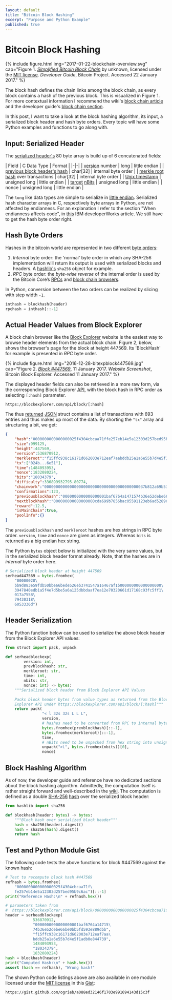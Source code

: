 ```yaml
---
layout: default
title: "Bitcoin Block Hashing"
excerpt: "Purpose and Python Example"
published: true
---
```


# Bitcoin Block Hashing

{% include figure.html img="2017-01-22-blockchain-overview.svg"
    cap="Figure 1. [_Simplified Bitcoin Block Chain_](https://bitcoin.org/en/developer-guide#block-chain) by unknown, licensed under the [MIT license](http://opensource.org/licenses/mit-license.php). _Developer Guide_, Bitcoin Project. Accessed 22 January 2017." %}

The block hash defines the chain links among the block chain, as every block contains a hash of the previous block. This is visualized in Figure 1. For more contextual information I recommend the wiki's [block chain article](https://en.bitcoin.it/wiki/Block_chain) and the developer guide's [block chain section](https://bitcoin.org/en/developer-guide#block-chain).

In this post, I want to take a look at the block hashing algorithm, its input, a serialized block header and hash byte orders. Every topic will have some Python examples and functions to go along with.

## Input: Serialized Header

The [serialized header's](https://bitcoin.org/en/developer-reference#block-headers) 80 byte array is build up of 6 concatenated fields:

| Field | C Data Type | Format |
|-|-|
| [version](https://bitcoin.org/en/developer-reference#block-versions) number | long | little endian |
| [previous block header's hash](https://bitcoin.org/en/developer-reference#term-previous-block-header-hash) | char[32] | internal byte order |
| [merkle root hash](https://bitcoin.org/en/glossary/merkle-root) over transactions | char[32] | internal byte order |
| [Unix timestamp](https://en.wikipedia.org/wiki/Unix_time) | unsigned long |  little endian |
| [target](https://en.bitcoin.it/wiki/Target) [nBits](https://bitcoin.org/en/developer-reference#target-nbits) | unsigned long |  little endian |
| nonce | unsigned long |  little endian |

The `long` like data types are simple to serialize in [little endian](https://en.wikipedia.org/wiki/Endianness#Little-endian). Serialized hash character arrays in C, respectively byte arrays in Python, are not affected by endianness. For an explanation I refer to the section "When endianness affects code", in [this](https://www.ibm.com/developerworks/aix/library/au-endianc/) IBM developerWorks article. We still have to get the hash byte order right.

## Hash Byte Orders

Hashes in the bitcoin world are represented in two different [byte orders](https://bitcoin.org/en/developer-reference#hash-byte-order):

1. _Internal_ byte order: the 'normal' byte order in which any SHA-256 implementation will return its output is used with serialized blocks and headers. A [hashlib's](https://docs.python.org/3/library/hashlib.html) `sha256` object for example.
2. _RPC_ byte order: the _byte-wise reverse_ of the internal order is used by the Bitcoin Core’s [RPCs](https://bitcoin.org/en/developer-reference#remote-procedure-calls-rpcs) and [block chain browsers](https://en.bitcoin.it/wiki/Block_chain_browser).

In Python, conversion between the two orders can be realized by slicing with step width `-1`.

```py
inthash = blockhash(header)
rpchash = inthash[::-1]
```

## Actual Header Values from Block Explorer

A block chain browser like the [Block Explorer](https://blockexplorer.com) website is the easiest way to browse header elements from the actual block chain. Figure 2, below, shows the browser's page for the block at height 447569. Its 'BlockHash' for example is presented in _RPC_ byte order.

{% include figure.html img="2016-12-28-bitexpblock447569.jpg"
    cap="Figure 2. [_Block #447569_](https://blockexplorer.com/block/0000000000000000025f4304cbcaa71ffe257eb14e5a12303d257bed95b9c6ac), 11 January 2017. _Website Screenshot_, Bitcoin Block Explorer. Accessed 11 January 2017." %}

The displayed header fields can also be retrieved in a more raw form, via the corresponding Block Explorer [API](https://blockexplorer.com/api-ref), with the block hash in RPC order as selecting `[:hash]` parameter.

```url
https://blockexplorer.com/api/block/[:hash]
```

The thus [returned](https://blockexplorer.com/api/block/0000000000000000025f4304cbcaa71ffe257eb14e5a12303d257bed95b9c6acj) [JSON](https://en.wikipedia.org/wiki/JSON) struct contains a list of transactions with 693 entries and thus makes up most of the data. By shorting the `"tx"` array and structuring a bit, we get:

```json
{
    "hash":"0000000000000000025f4304cbcaa71ffe257eb14e5a12303d257bed95b9c6ac",
    "size":999125,
    "height":447569,
    "version":536870912,
    "merkleroot":"f15ffc938c16171d662003e712eaf7aabddb25a1a6e55b7d4e5f1adb0e844739",
    "tx":["024b...6e51"],
    "time":1484093953,
    "nonce":1832080224,
    "bits":"18034379",
    "difficulty":336899932795.80774,
    "chainwork":"00000000000000000000000000000000000000000037b812a69b538795d4f2e6",
    "confirmations":123,
    "previousblockhash":"0000000000000000001baf6764a1471574b36e52debe66be0bb5fd593e889dbb",
    "nextblockhash":"000000000000000000cda699b7856bac05591123eb6ad52896d50c5a22077128",
    "reward":12.5,
    "isMainChain":true,
    "poolInfo":{}
}
```

The `previousblockhash` and `merkleroot` hashes are hex strings in RPC byte order. `version`, `time` and `nonce` are given as integers. Whereas `bits` is returned as a big endian hex string.

The Python `bytes` object below is initialized with the very same values, but in the serialized block header format already. Note, that the hashes are in _internal_ byte order here.

```py
# Serialized block header at height 447569
serhead447569 = bytes.fromhex(
    "00000020\
    bb9d883e59fdb50bbe66bede526eb3741547a16467af1b000000000000000000\
    3947840edb1a5f4e7d5be5a6a125dbbdaaf7ea12e70320661d17168c93fc5ff1\
    017a7558\
    79430318\
    6053336d")
```

## Header Serialization

The Python function below can be used to serialize the above block header from the Block Explorer API values:

```py
from struct import pack, unpack

def serheadblockexp(
        version: int,
        prevblockhash: str,
        merkleroot: str,
        time: int,
        nbits: str,
        nonce: int) -> bytes:
    """Serialized block header from Block Explorer API Values

    Packs block header bytes from value types as returned from the Block
    Explorer API under https://blockexplorer.com/api/block/[:hash]"""
    return pack(
                "< l 32s 32s L L L",
                version,
                # hashes need to be converted from RPC to internal byte order
                bytes.fromhex(prevblockhash)[::-1],
                bytes.fromhex(merkleroot)[::-1],
                time,
                # nBits need to be unpacked from hex string into unsigned long
                unpack(">L", bytes.fromhex(nbits))[0],
                nonce)
```

## Block Hashing Algorithm

As of now, the developer guide and reference have no dedicated sections about the block hashing algorithm. Admittedly, the computation itself is rather straight forward and well-described in the [wiki](https://en.bitcoin.it/wiki/Block_hashing_algorithm). The computation is defined as a double [SHA-256](https://en.wikipedia.org/wiki/SHA-2) [hash](https://dx.doi.org/10.6028/NIST.FIPS.180-4) over the serialized block header:

```py
from hashlib import sha256

def blockhash(header: bytes) -> bytes:
    """Block hash over serialized block header"""
    hash = sha256(header).digest()
    hash = sha256(hash).digest()
    return hash
```

## Test and Python Module Gist

The following code tests the above functions for block #447569 against the known hash:

```py
# Test to recompute block hash #447569
refhash = bytes.fromhex(
    "0000000000000000025f4304cbcaa71f\
    fe257eb14e5a12303d257bed95b9c6ac")[::-1]
print("Reference Hash:\n" + refhash.hex())

# parameters taken from
#  https://blockexplorer.com/api/block/0000000000000000025f4304cbcaa71ffe257eb14e5a12303d257bed95b9c6ac
header = serheadblockexp(
            536870912,
            "0000000000000000001baf6764a14715\
            74b36e52debe66be0bb5fd593e889dbb",
            "f15ffc938c16171d662003e712eaf7aa\
            bddb25a1a6e55b7d4e5f1adb0e844739",
            1484093953,
            "18034379",
            1832080224)
hash = blockhash(header)
print("Computed Hash:\n" + hash.hex())
assert (hash == refhash), "Wrong hash!"
```

The shown Python code listings above are also available in one module licensed under the [MIT license](http://opensource.org/licenses/mit-license.php) in this [Gist](https://gist.github.com/ogrieb/a088ed32146f1703e991694143d15c3f):

```url
https://gist.github.com/ogrieb/a088ed32146f1703e991694143d15c3f
```
